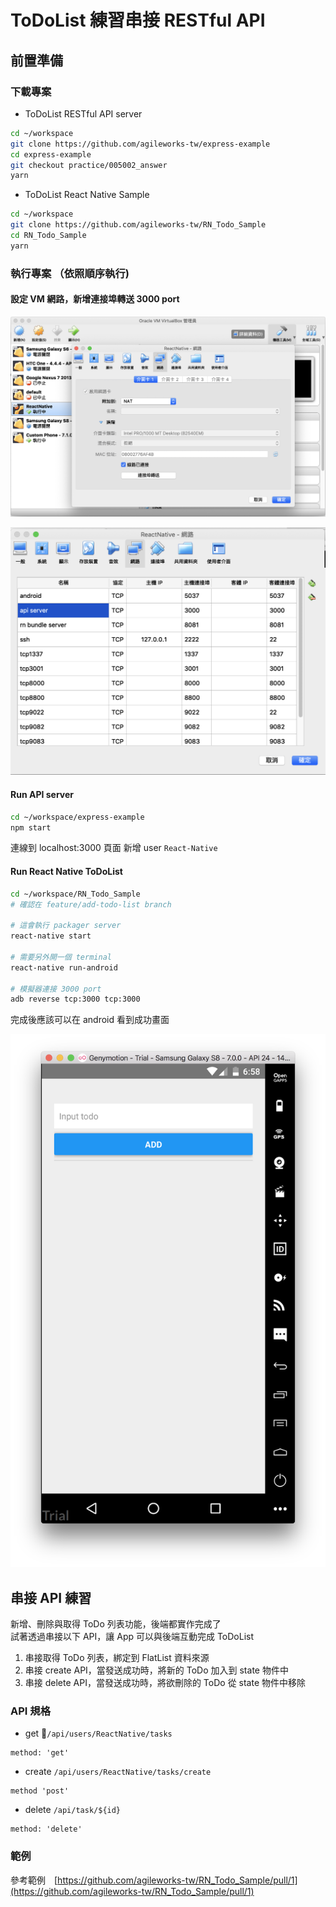 # ToDoList 練習串接 RESTful API

## 前置準備

### 下載專案

- ToDoList RESTful API server

```bash
cd ~/workspace
git clone https://github.com/agileworks-tw/express-example
cd express-example
git checkout practice/005002_answer
yarn
```

- ToDoList React Native Sample

```bash
cd ~/workspace
git clone https://github.com/agileworks-tw/RN_Todo_Sample
cd RN_Todo_Sample
yarn
```

### 執行專案 （依照順序執行)

#### 設定 VM 網路，新增連接埠轉送 3000 port

![](assets/2018-11-13-23-20-23.png)

![](assets/2018-11-13-23-20-05.png)

#### Run API server

```bash
cd ~/workspace/express-example
npm start
```

連線到 localhost:3000 頁面
新增 user `React-Native`

#### Run React Native ToDoList

```bash
cd ~/workspace/RN_Todo_Sample
# 確認在 feature/add-todo-list branch

# 這會執行 packager server
react-native start

# 需要另外開一個 terminal
react-native run-android

# 模擬器連接 3000 port
adb reverse tcp:3000 tcp:3000
```

完成後應該可以在 android 看到成功畫面

![todo-list-sample-ready](assets/todo-list-sample-ready.png)

## 串接 API 練習

新增、刪除與取得 ToDo 列表功能，後端都實作完成了  
試著透過串接以下 API，讓 App 可以與後端互動完成 ToDoList

1.  串接取得 ToDo 列表，綁定到 FlatList 資料來源
2.  串接 create API，當發送成功時，將新的 ToDo 加入到 state 物件中
3.  串接 delete API，當發送成功時，將欲刪除的 ToDo 從 state 物件中移除

### API 規格

- get `/api/users/ReactNative/tasks`

```text
method: 'get'
```

- create `/api/users/ReactNative/tasks/create`

```text
method 'post'
```

- delete `/api/task/${id}`

```text
method: 'delete'
```

### 範例

參考範例　[https://github.com/agileworks-tw/RN_Todo_Sample/pull/1](https://github.com/agileworks-tw/RN_Todo_Sample/pull/1)
